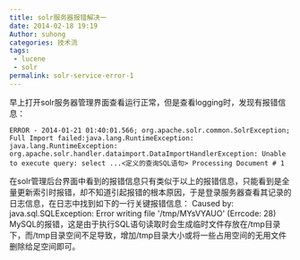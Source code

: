 ```yaml
---
title: solr服务器报错解决一
date: 2014-02-18 19:19
Author: suhong
categories: 技术流
tags:
 - lucene
 - solr
permalink: solr-service-error-1
---
```


早上打开solr服务器管理界面查看运行正常，但是查看logging时，发现有报错信息：

    ERROR - 2014-01-21 01:40:01.566; org.apache.solr.common.SolrException; Full Import failed:java.lang.RuntimeException: java.lang.RuntimeException: org.apache.solr.handler.dataimport.DataImportHandlerException: Unable to execute query: select ...<定义的查询SQL语句> Processing Document # 1

在solr管理后台界面中看到的报错信息只有类似于以上的报错信息，只能看到是全量更新索引时报错，却不知道引起报错的根本原因，于是登录服务器查看其记录的日志信息，在日志中找到如下的一行关键报错信息：
Caused by: java.sql.SQLException: Error writing file '/tmp/MYsVYAUO'
(Errcode: 28)
MySQL的报错，这是由于执行SQL语句读取时会生成临时文件存放在/tmp目录下，而/tmp目录空间不足导致，增加/tmp目录大小或将一些占用空间的无用文件删除给足空间即可。
